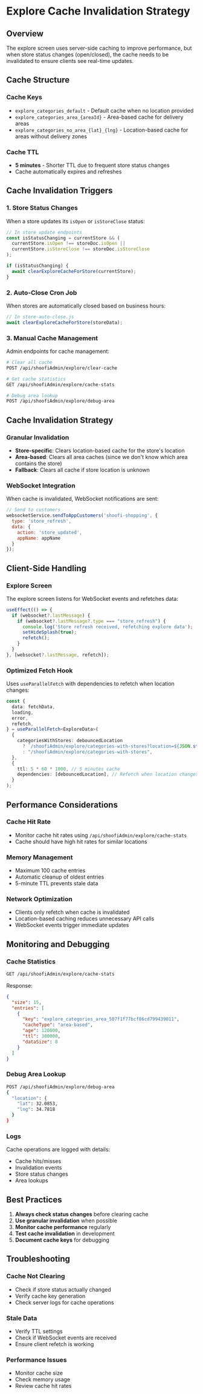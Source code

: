 # Explore Cache Invalidation Strategy

## Overview

The explore screen uses server-side caching to improve performance, but when store status changes (open/closed), the cache needs to be invalidated to ensure clients see real-time updates.

## Cache Structure

### Cache Keys
- `explore_categories_default` - Default cache when no location provided
- `explore_categories_area_{areaId}` - Area-based cache for delivery areas
- `explore_categories_no_area_{lat}_{lng}` - Location-based cache for areas without delivery zones

### Cache TTL
- **5 minutes** - Shorter TTL due to frequent store status changes
- Cache automatically expires and refreshes

## Cache Invalidation Triggers

### 1. Store Status Changes
When a store updates its `isOpen` or `isStoreClose` status:

```javascript
// In store update endpoints
const isStatusChanging = currentStore && (
  currentStore.isOpen !== storeDoc.isOpen || 
  currentStore.isStoreClose !== storeDoc.isStoreClose
);

if (isStatusChanging) {
  await clearExploreCacheForStore(currentStore);
}
```

### 2. Auto-Close Cron Job
When stores are automatically closed based on business hours:

```javascript
// In store-auto-close.js
await clearExploreCacheForStore(storeData);
```

### 3. Manual Cache Management
Admin endpoints for cache management:

```bash
# Clear all cache
POST /api/shoofiAdmin/explore/clear-cache

# Get cache statistics
GET /api/shoofiAdmin/explore/cache-stats

# Debug area lookup
POST /api/shoofiAdmin/explore/debug-area
```

## Cache Invalidation Strategy

### Granular Invalidation
- **Store-specific**: Clears location-based cache for the store's location
- **Area-based**: Clears all area caches (since we don't know which area contains the store)
- **Fallback**: Clears all cache if store location is unknown

### WebSocket Integration
When cache is invalidated, WebSocket notifications are sent:

```javascript
// Send to customers
websocketService.sendToAppCustomers('shoofi-shopping', {
  type: 'store_refresh',
  data: { 
    action: 'store_updated', 
    appName: appName 
  }
});
```

## Client-Side Handling

### Explore Screen
The explore screen listens for WebSocket events and refetches data:

```typescript
useEffect(() => {
  if (websocket?.lastMessage) {
    if (websocket?.lastMessage?.type === "store_refresh") {
      console.log('Store refresh received, refetching explore data');
      setHideSplash(true);
      refetch();
    }
  }
}, [websocket?.lastMessage, refetch]);
```

### Optimized Fetch Hook
Uses `useParallelFetch` with dependencies to refetch when location changes:

```typescript
const {
  data: fetchData,
  loading,
  error,
  refetch,
} = useParallelFetch<ExploreData>(
  {
    categoriesWithStores: debouncedLocation
      ? `/shoofiAdmin/explore/categories-with-stores?location=${JSON.stringify(debouncedLocation)}`
      : "/shoofiAdmin/explore/categories-with-stores",
  },
  {
    ttl: 5 * 60 * 1000, // 5 minutes cache
    dependencies: [debouncedLocation], // Refetch when location changes
  }
);
```

## Performance Considerations

### Cache Hit Rate
- Monitor cache hit rates using `/api/shoofiAdmin/explore/cache-stats`
- Cache should have high hit rates for similar locations

### Memory Management
- Maximum 100 cache entries
- Automatic cleanup of oldest entries
- 5-minute TTL prevents stale data

### Network Optimization
- Clients only refetch when cache is invalidated
- Location-based caching reduces unnecessary API calls
- WebSocket events trigger immediate updates

## Monitoring and Debugging

### Cache Statistics
```bash
GET /api/shoofiAdmin/explore/cache-stats
```

Response:
```json
{
  "size": 15,
  "entries": [
    {
      "key": "explore_categories_area_507f1f77bcf86cd799439011",
      "cacheType": "area-based",
      "age": 120000,
      "ttl": 300000,
      "dataSize": 8
    }
  ]
}
```

### Debug Area Lookup
```bash
POST /api/shoofiAdmin/explore/debug-area
{
  "location": {
    "lat": 32.0853,
    "lng": 34.7818
  }
}
```

### Logs
Cache operations are logged with details:
- Cache hits/misses
- Invalidation events
- Store status changes
- Area lookups

## Best Practices

1. **Always check status changes** before clearing cache
2. **Use granular invalidation** when possible
3. **Monitor cache performance** regularly
4. **Test cache invalidation** in development
5. **Document cache keys** for debugging

## Troubleshooting

### Cache Not Clearing
- Check if store status actually changed
- Verify cache key generation
- Check server logs for cache operations

### Stale Data
- Verify TTL settings
- Check if WebSocket events are received
- Ensure client refetch is working

### Performance Issues
- Monitor cache size
- Check memory usage
- Review cache hit rates 